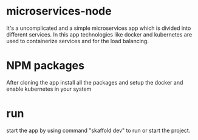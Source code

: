 # microservices-node
It's a uncomplicated and a simple microservices app which is divided into different services. In this app technologies like docker and kubernetes are used to containerize services and for the load balancing.

# NPM packages
After cloning the app install all the packages and setup the docker and enable kubernetes in your system

# run
start the app by using command "skaffold dev" to run or start the project. 
